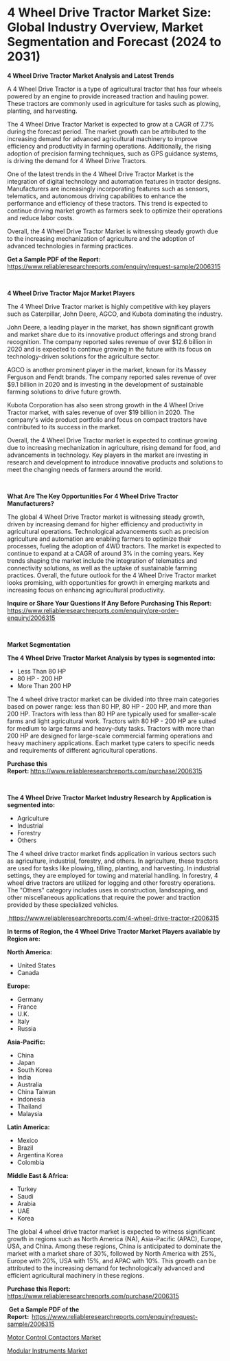 <p><h1>4 Wheel Drive Tractor Market Size: Global Industry Overview, Market Segmentation and Forecast (2024 to 2031)</h1></p><p><strong>4 Wheel Drive Tractor Market Analysis and Latest Trends</strong></p>
<p><p>A 4 Wheel Drive Tractor is a type of agricultural tractor that has four wheels powered by an engine to provide increased traction and hauling power. These tractors are commonly used in agriculture for tasks such as plowing, planting, and harvesting.</p><p>The 4 Wheel Drive Tractor Market is expected to grow at a CAGR of 7.7% during the forecast period. The market growth can be attributed to the increasing demand for advanced agricultural machinery to improve efficiency and productivity in farming operations. Additionally, the rising adoption of precision farming techniques, such as GPS guidance systems, is driving the demand for 4 Wheel Drive Tractors.</p><p>One of the latest trends in the 4 Wheel Drive Tractor Market is the integration of digital technology and automation features in tractor designs. Manufacturers are increasingly incorporating features such as sensors, telematics, and autonomous driving capabilities to enhance the performance and efficiency of these tractors. This trend is expected to continue driving market growth as farmers seek to optimize their operations and reduce labor costs.</p><p>Overall, the 4 Wheel Drive Tractor Market is witnessing steady growth due to the increasing mechanization of agriculture and the adoption of advanced technologies in farming practices.</p></p>
<p><strong>Get a Sample PDF of the Report:&nbsp;</strong> <a href="https://www.reliableresearchreports.com/enquiry/request-sample/2006315">https://www.reliableresearchreports.com/enquiry/request-sample/2006315</a></p>
<p>&nbsp;</p>
<p><strong>4 Wheel Drive Tractor Major Market Players</strong></p>
<p><p>The 4 Wheel Drive Tractor market is highly competitive with key players such as Caterpillar, John Deere, AGCO, and Kubota dominating the industry. </p><p>John Deere, a leading player in the market, has shown significant growth and market share due to its innovative product offerings and strong brand recognition. The company reported sales revenue of over $12.6 billion in 2020 and is expected to continue growing in the future with its focus on technology-driven solutions for the agriculture sector.</p><p>AGCO is another prominent player in the market, known for its Massey Ferguson and Fendt brands. The company reported sales revenue of over $9.1 billion in 2020 and is investing in the development of sustainable farming solutions to drive future growth.</p><p>Kubota Corporation has also seen strong growth in the 4 Wheel Drive Tractor market, with sales revenue of over $19 billion in 2020. The company's wide product portfolio and focus on compact tractors have contributed to its success in the market.</p><p>Overall, the 4 Wheel Drive Tractor market is expected to continue growing due to increasing mechanization in agriculture, rising demand for food, and advancements in technology. Key players in the market are investing in research and development to introduce innovative products and solutions to meet the changing needs of farmers around the world.</p></p>
<p>&nbsp;</p>
<p><strong>What Are The Key Opportunities For 4 Wheel Drive Tractor Manufacturers?</strong></p>
<p><p>The global 4 Wheel Drive Tractor market is witnessing steady growth, driven by increasing demand for higher efficiency and productivity in agricultural operations. Technological advancements such as precision agriculture and automation are enabling farmers to optimize their processes, fueling the adoption of 4WD tractors. The market is expected to continue to expand at a CAGR of around 3% in the coming years. Key trends shaping the market include the integration of telematics and connectivity solutions, as well as the uptake of sustainable farming practices. Overall, the future outlook for the 4 Wheel Drive Tractor market looks promising, with opportunities for growth in emerging markets and increasing focus on enhancing agricultural productivity.</p></p>
<p><strong>Inquire or Share Your Questions If Any Before Purchasing This Report:</strong> <a href="https://www.reliableresearchreports.com/enquiry/pre-order-enquiry/2006315">https://www.reliableresearchreports.com/enquiry/pre-order-enquiry/2006315</a></p>
<p>&nbsp;</p>
<p><strong>Market Segmentation</strong></p>
<p><strong>The 4 Wheel Drive Tractor Market Analysis by types is segmented into:</strong></p>
<p><ul><li>Less Than 80 HP</li><li>80 HP - 200 HP</li><li>More Than 200 HP</li></ul></p>
<p><p>The 4 wheel drive tractor market can be divided into three main categories based on power range: less than 80 HP, 80 HP - 200 HP, and more than 200 HP. Tractors with less than 80 HP are typically used for smaller-scale farms and light agricultural work. Tractors with 80 HP - 200 HP are suited for medium to large farms and heavy-duty tasks. Tractors with more than 200 HP are designed for large-scale commercial farming operations and heavy machinery applications. Each market type caters to specific needs and requirements of different agricultural operations.</p></p>
<p><strong>Purchase this Report:&nbsp;</strong><a href="https://www.reliableresearchreports.com/purchase/2006315">https://www.reliableresearchreports.com/purchase/2006315</a></p>
<p>&nbsp;</p>
<p><strong>The 4 Wheel Drive Tractor Market Industry Research by Application is segmented into:</strong></p>
<p><ul><li>Agriculture</li><li>Industrial</li><li>Forestry</li><li>Others</li></ul></p>
<p><p>The 4 wheel drive tractor market finds application in various sectors such as agriculture, industrial, forestry, and others. In agriculture, these tractors are used for tasks like plowing, tilling, planting, and harvesting. In industrial settings, they are employed for towing and material handling. In forestry, 4 wheel drive tractors are utilized for logging and other forestry operations. The "Others" category includes uses in construction, landscaping, and other miscellaneous applications that require the power and traction provided by these specialized vehicles.</p></p>
<p><a href="https://www.reliableresearchreports.com/4-wheel-drive-tractor-r2006315">&nbsp;https://www.reliableresearchreports.com/4-wheel-drive-tractor-r2006315</a></p>
<p><strong>In terms of Region, the 4 Wheel Drive Tractor Market Players available by Region are:</strong></p>
<p>
    <p> <strong> North America: </strong>
        <ul>
            <li>United States</li>
            <li>Canada</li>
        </ul>
        </p> 
    <p> <strong> Europe: </strong>
        <ul>
            <li>Germany</li>
            <li>France</li>
            <li>U.K.</li>
            <li>Italy</li>
            <li>Russia</li>
        </ul>
        </p> 
    <p> <strong> Asia-Pacific: </strong>
        <ul>
            <li>China</li>
            <li>Japan</li>
            <li>South Korea</li>
            <li>India</li>
            <li>Australia</li>
            <li>China Taiwan</li>
            <li>Indonesia</li>
            <li>Thailand</li>
            <li>Malaysia</li>
        </ul>
        </p> 
    <p> <strong> Latin America: </strong>
        <ul>
            <li>Mexico</li>
            <li>Brazil</li>
            <li>Argentina Korea</li>
            <li>Colombia</li>
        </ul>
        </p> 
    <p> <strong> Middle East & Africa: </strong>
        <ul>
            <li>Turkey</li>
            <li>Saudi</li>
            <li>Arabia</li>
            <li>UAE</li>
            <li>Korea</li>
        </ul>
    </p>
    </p>
<p><p>The global 4 wheel drive tractor market is expected to witness significant growth in regions such as North America (NA), Asia-Pacific (APAC), Europe, USA, and China. Among these regions, China is anticipated to dominate the market with a market share of 30%, followed by North America with 25%, Europe with 20%, USA with 15%, and APAC with 10%. This growth can be attributed to the increasing demand for technologically advanced and efficient agricultural machinery in these regions.</p></p>
<p><strong>Purchase this Report: </strong><a href="https://www.reliableresearchreports.com/purchase/2006315">https://www.reliableresearchreports.com/purchase/2006315</a></p>
<p>&nbsp;<strong>Get a Sample PDF of the Report:&nbsp;&nbsp;</strong><a href="https://www.reliableresearchreports.com/enquiry/request-sample/2006315">https://www.reliableresearchreports.com/enquiry/request-sample/2006315</a></p>
<p><strong></strong></p>
<p><p><a href="https://github.com/RyleeBauch2023/Market-Research-Report-List-2/blob/main/motor-control-contactors-market.md">Motor Control Contactors Market</a></p><p><a href="https://github.com/jodemen/Market-Research-Report-List-4/blob/main/modular-instruments-market.md">Modular Instruments Market</a></p></p>